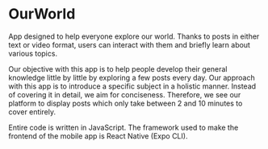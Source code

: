 # OurWorld


App designed to help everyone explore our world. Thanks to posts in either text or video format, users can interact with them and briefly learn about various topics. 


Our objective with this app is to help people develop their general knowledge little by little by exploring a few posts every day. Our approach with this app is to introduce a specific subject in a holistic manner. Instead of covering it in detail, we aim for conciseness. Therefore, we see our platform to display posts which only take between 2 and 10 minutes to cover entirely. 


Entire code is written in JavaScript. The framework used to make the frontend of the mobile app is React Native (Expo CLI). 
